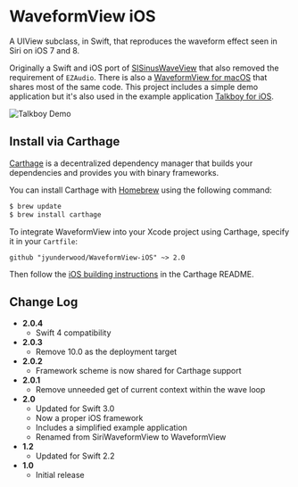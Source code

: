 # WaveformView iOS

A UIView subclass, in Swift, that reproduces the waveform effect seen in Siri on iOS 7 and 8.

Originally a Swift and iOS port of [SISinusWaveView](https://github.com/raffael/SISinusWaveView) that also removed the requirement of `EZAudio`. There is also a [WaveformView for macOS](https://github.com/jyunderwood/WaveformView-macOS) that shares most of the same code. This project includes a simple demo application but it's also used in the example application [Talkboy for iOS](https://github.com/jyunderwood/Talkboy-iOS).

![Talkboy Demo](https://raw.githubusercontent.com/jyunderwood/Talkboy-iOS/master/talkboy-demo.gif)

## Install via Carthage

[Carthage](https://github.com/Carthage/Carthage) is a decentralized dependency manager that builds your dependencies and provides you with binary frameworks.

You can install Carthage with [Homebrew](http://brew.sh/) using the following command:

```bash
$ brew update
$ brew install carthage
```

To integrate WaveformView into your Xcode project using Carthage, specify it in your `Cartfile`:

```ogdl
github "jyunderwood/WaveformView-iOS" ~> 2.0
```

Then follow the [iOS building instructions](https://github.com/Carthage/Carthage#if-youre-building-for-ios-tvos-or-watchos) in the Carthage README.

## Change Log

- __2.0.4__
  - Swift 4 compatibility
- __2.0.3__
  - Remove 10.0 as the deployment target
- __2.0.2__
  - Framework scheme is now shared for Carthage support
- __2.0.1__
  - Remove unneeded get of current context within the wave loop
- __2.0__
  - Updated for Swift 3.0
  - Now a proper iOS framework
  - Includes a simplified example application
  - Renamed from SiriWaveformView to WaveformView
- __1.2__
  - Updated for Swift 2.2
- __1.0__
  - Initial release
